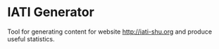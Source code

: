 # IATI Generator

Tool for generating content for website http://iati-shu.org and produce useful statistics.